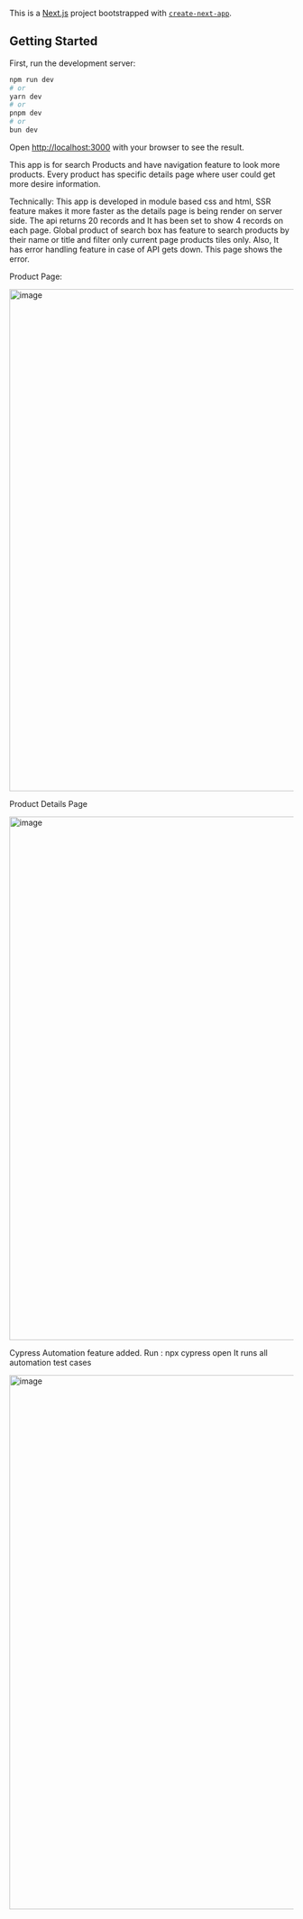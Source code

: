 This is a [Next.js](https://nextjs.org/) project bootstrapped with [`create-next-app`](https://github.com/vercel/next.js/tree/canary/packages/create-next-app).

## Getting Started

First, run the development server:

```bash
npm run dev
# or
yarn dev
# or
pnpm dev
# or
bun dev
```

Open [http://localhost:3000](http://localhost:3000) with your browser to see the result.

This app is for search Products and have navigation feature to look more products. Every product has specific details page where user could get more desire information. 

Technically: This app is developed in module based css and html, SSR feature makes it more faster as the details page is being render on server side. 
The api returns 20 records and It has been set to show 4 records on each page. Global product of search box has feature to search products by their name or title and filter only current page products tiles only. Also, It has error handling feature in case of API gets down. This page shows the error. 

Product Page: 

<img width="890" alt="image" src="https://github.com/chetanpl/Product-Listing-Page/assets/16497813/d653439e-85ba-4ac9-9b35-7cf665a3ad89">


Product Details Page

<img width="928" alt="image" src="https://github.com/chetanpl/Product-Listing-Page/assets/16497813/0df73d4f-d982-46ea-a66f-00273a50797f">

Cypress Automation feature added. 
Run : npx cypress open
It runs all automation test cases

<img width="947" alt="image" src="https://github.com/chetanpl/Product-Listing-Page/assets/16497813/5652bda3-72cb-4d03-9a7e-0e69c58c8667">


